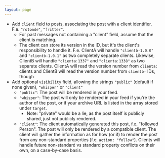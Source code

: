 ```yaml
---
layout: page
---
```


- Add `client` field to posts, associating the post with a client identifier. F.e. `"rotonde"`, `"fritter"`.
  - For past messages not containing a "client" field, assume that the client is matching.
  - The client can store its version in the ID, but it's the client's responsibility to handle it. F.e. ClientA will handle `"clientb-1.0.0"` and `"clientb-1.0.1"` as two completely separate clients. Likewise, ClientB will handle `"clienta:1337"` and `"clienta:1338"` as two separate clients. ClientA will read the version number from `clienta:` clients and ClientB will read the version number from `clientb-` IDs, though
- Add optional `visibility` field, allowing the strings `"public"` (default if none given), `"whisper"` or `"client"`
  - `"public"`: The post will be rendered in your feed.
  - `"whisper"`: The post will only be rendered in your feed if you're the author of the post, or if your archive URL is listed in the array stored under `target`.
    - Note: "private" would be a lie, as the post itself is publicly shared, just not publicly rendered.
  - `"client"`: The client automatically generated this post, f.e. "followed Person". The post will only be rendered by a compatible client. The client will gather the information as for how (or if) to render the post from any non-standard properties (f.e. `action: "follow"`). Clients will handle future non-standard vs standard property conflicts on their own, on a case-by-case basis.